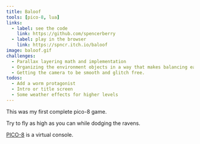 ```yaml
---
title: Baloof
tools: [pico-8, lua]
links:
  - label: see the code
    link: https://github.com/spencerberry
  - label: play in the browser
    link: https://spncr.itch.io/baloof
image: baloof.gif
challenges:
  - Parallax layering math and implementation
  - Organizing the environment objects in a way that makes balancing easy.
  - Getting the camera to be smooth and glitch free.
todos:
  - Add a worm protagonist
  - Intro or title screen
  - Some weather effects for higher levels
---
```


This was my first complete pico-8 game.

Try to fly as high as you can while dodging the ravens.

[PICO-8](https://www.lexaloffle.com/pico-8.php "PICO-8 Fantasy Console") is a virtual console.
